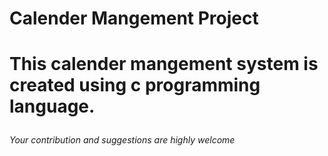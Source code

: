<h1>Calender Mangement Project<h1>

This calender mangement system is created using c programming language.

<h6>Your contribution and suggestions are highly welcome<h6>
